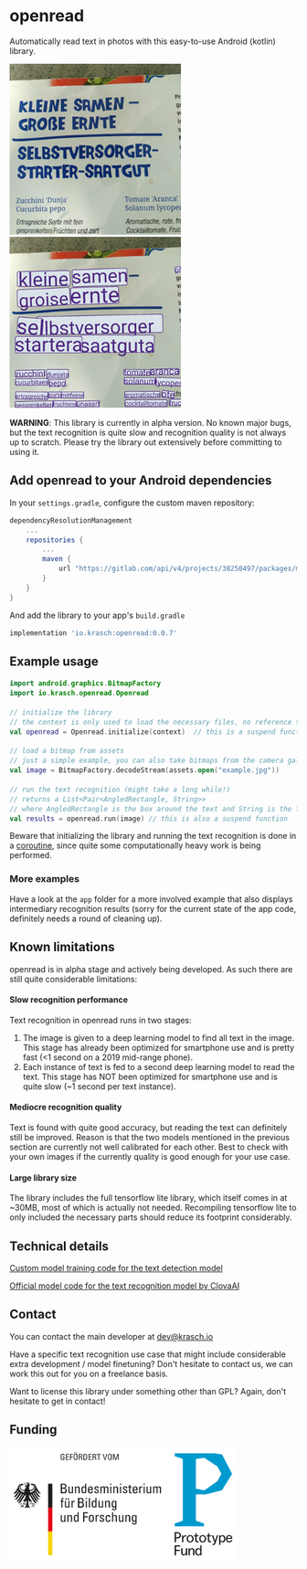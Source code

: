 # openread

Automatically read text in photos with this easy-to-use Android (kotlin) library. 

![Original](docs/original.png "Image showing recognized text")
![Original](docs/result.png "Image showing recognized text")

__WARNING__: This library is currently in alpha version. No known major bugs, but the
text recognition is quite slow and recognition quality is not always up to scratch. Please
try the library out extensively before committing to using it.

## Add openread to your Android dependencies

In your `settings.gradle`, configure the custom maven repository:

```groovy
dependencyResolutionManagement
    ...
    repositories {
        ...
        maven {
            url "https://gitlab.com/api/v4/projects/38250497/packages/maven"
        }
    }
}
```

And add the library to your app's `build.gradle`

```groovy
implementation 'io.krasch:openread:0.0.7'
```
## Example usage

```kotlin
import android.graphics.BitmapFactory
import io.krasch.openread.Openread

// initialize the library
// the context is only used to load the necessary files, no reference to it is kept
val openread = Openread.initialize(context)  // this is a suspend function

// load a bitmap from assets
// just a simple example, you can also take bitmaps from the camera gallery etc
val image = BitmapFactory.decodeStream(assets.open("example.jpg"))

// run the text recognition (might take a long while!)
// returns a List<Pair<AngledRectangle, String>>
// where AngledRectangle is the box around the text and String is the found text
val results = openread.run(image) // this is also a suspend function
```

Beware that initializing the library and running the text recognition is done
in a [coroutine](https://developer.android.com/kotlin/coroutines), since quite some computationally heavy
work is being performed. 

### More examples

Have a look at the `app` folder for a more involved example that also displays
intermediary recognition results (sorry for the current state of the app code, 
definitely needs a round of cleaning up).

## Known limitations

openread is in alpha stage and actively being developed. As such there are still quite
considerable limitations:

#### Slow recognition performance

Text recognition in openread runs in two stages:

1. The image is given to a deep learning model to find all text in the image. This stage has
already been optimized for smartphone use and is pretty fast (<1 second on a 2019 mid-range phone).
2. Each instance of text is fed to a second deep learning model to read the text. This stage has NOT been
optimized for smartphone use and is quite slow (~1 second per text instance).

#### Mediocre recognition quality

Text is found with quite good accuracy, but reading the text can definitely still
be improved. Reason is that the two models mentioned in the previous section 
are currently not well calibrated for each other. Best to check with your own
images if the currently quality is good enough for your use case.

#### Large library size

The library includes the full tensorflow lite library, which itself comes in
at ~30MB, most of which is actually not needed. Recompiling tensorflow lite
to only included the necessary parts should reduce its footprint considerably.

## Technical details

[Custom model training code for the text detection model](https://gitlab.com/krasch/craft-mini)

[Official model code for the text recognition model by ClovaAI](https://github.com/clovaai/deep-text-recognition-benchmark)


## Contact

You can contact the main developer at dev@krasch.io

Have a specific text recognition use case that might include considerable
extra development / model finetuning? Don't hesitate to contact us, we can work this out for 
you on a freelance basis.

Want to license this library under something other than GPL? Again, don't hesitate to get in contact!

## Funding


[![Bundesministerium für Bildung und Forschung](docs/logo-bmbf.png)](https://www.bmbf.de/)
[![Prototypefund](docs/PrototypeFund_Logo.png)](https://prototypefund.de/)
